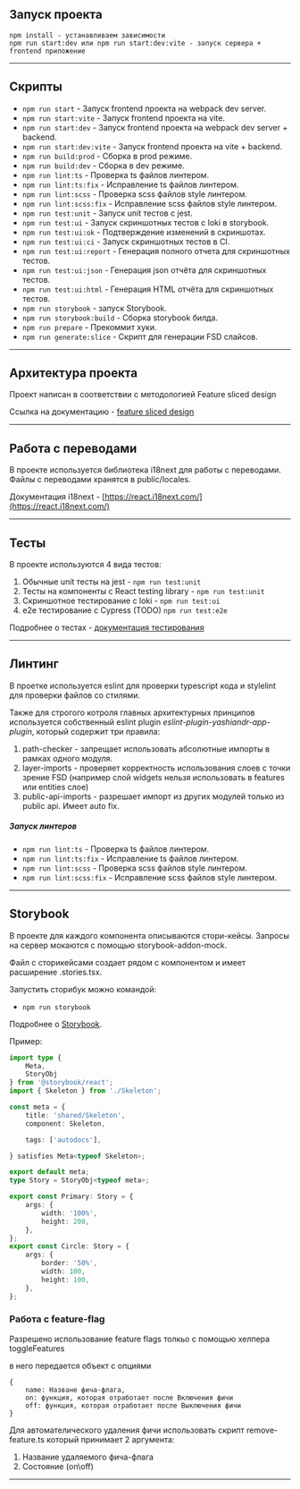 ## Запуск проекта

```
npm install - устанавливаем зависимости
npm run start:dev или npm run start:dev:vite - запуск сервера + frontend приложение
```

----

## Скрипты

- `npm run start` - Запуск frontend проекта на webpack dev server.
- `npm run start:vite` - Запуск frontend проекта на vite.
- `npm run start:dev` - Запуск frontend проекта на webpack dev server + backend.
- `npm run start:dev:vite` - Запуск frontend проекта на vite + backend.
- `npm run build:prod` - Сборка в prod режиме.
- `npm run build:dev` - Сборка в dev режиме.
- `npm run lint:ts` - Проверка ts файлов линтером.
- `npm run lint:ts:fix` - Исправление ts файлов линтером.
- `npm run lint:scss` - Проверка scss файлов style линтером.
- `npm run lint:scss:fix` - Исправление scss файлов style линтером.
- `npm run test:unit` - Запуск unit тестов с jest.
- `npm run test:ui` - Запуск скриншотных тестов с loki в storybook.
- `npm run test:ui:ok` - Подтверждение изменений в скриншотах.
- `npm run test:ui:ci` - Запуск скриншотных тестов в CI.
- `npm run test:ui:report` - Генерация полного отчета для скриншотных тестов.
- `npm run test:ui:json` - Генерация json отчёта для скриншотных тестов.
- `npm run test:ui:html` - Генерация HTML отчёта для скриншотных тестов.
- `npm run storybook` - запуск Storybook.
- `npm run storybook:build` - Сборка storybook билда.
- `npm run prepare` - Прекоммит хуки.
- `npm run generate:slice` - Скрипт для генерации FSD слайсов.

----

## Архитектура проекта

Проект написан в соответствии с методологией Feature sliced design

Ссылка на документацию - [feature sliced design](https://feature-sliced.design/ru/docs)


----

## Работа с переводами

В проекте используется библиотека i18next для работы с переводами.
Файлы с переводами хранятся в public/locales.

Документация i18next - [https://react.i18next.com/](https://react.i18next.com/)


----

## Тесты

В проекте используются 4 вида тестов:

1) Обычные unit тесты на jest - `npm run test:unit`
2) Тесты на компоненты с React testing library - `npm run test:unit`
3) Скриншотное тестирование с loki - `npm run test:ui`
4) e2e тестирование с Cypress (TODO) `npm run test:e2e`

Подробнее о тестах - [документация тестирования](/docs/tests.md)


----

## Линтинг

В проетке используется eslint для проверки typescript кода и stylelint для проверки файлов со стилями.

Также для строгого котроля главных архитектурных принципов используется собственный eslint plugin
*eslint-plugin-yashiandr-app-plugin*, который содержит три правила:

1) path-checker - запрещает использовать абсолютные импорты в рамках одного модуля.
2) layer-imports - проверяет корректность использования слоев с точки зрение FSD (например слой widgets нельзя
   использовать в features или entities слое)
3) public-api-imports - разрешает импорт из других модулей только из public api. Имеет auto fix.

##### Запуск линтеров

- `npm run lint:ts` - Проверка ts файлов линтером.
- `npm run lint:ts:fix` - Исправление ts файлов линтером.
- `npm run lint:scss` - Проверка scss файлов style линтером.
- `npm run lint:scss:fix` - Исправление scss файлов style линтером.

----

## Storybook

В проекте для каждого компонента описываются стори-кейсы.
Запросы на сервер мокаются с помощью storybook-addon-mock.

Файл с сторикейсами создает рядом с компонентом и имеет расширение .stories.tsx.

Запустить сторибук можно командой:

* `npm run storybook`

Подробнее о [Storybook](/docs/storybook.md).

Пример:

```typescript jsx
import type {
    Meta,
    StoryObj
} from '@storybook/react';
import { Skeleton } from './Skeleton';

const meta = {
    title: 'shared/Skeleton',
    component: Skeleton,

    tags: ['autodocs'],

} satisfies Meta<typeof Skeleton>;

export default meta;
type Story = StoryObj<typeof meta>;

export const Primary: Story = {
    args: {
        width: '100%',
        height: 200,
    },
};
export const Circle: Story = {
    args: {
        border: '50%',
        width: 100,
        height: 100,
    },
};

```


### Работа с feature-flag

Разрешено использование feature flags толкьо с помощью хелпера toggleFeatures

в него передается объект с опциями

```
{
    name: Назване фича-флага,
    on: функция, которая отработает после Включения фичи
    off: функция, которая отработает после Выключения фичи
}
```
Для автомателического удаления фичи использовать скрипт remove-feature.ts
который принимает 2 аргумента:
1. Название удаляемого фича-флага
2. Состояние (on\off)

----
